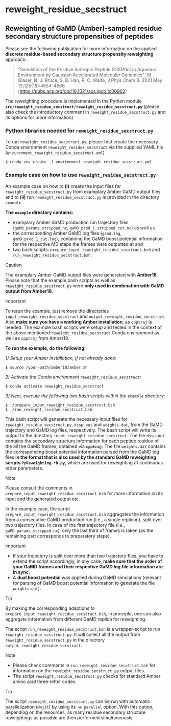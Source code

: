 # reweight_residue_secstruct
## Reweighting of GaMD (Amber)-sampled residue secondary structure propensities of peptides

Please see the following publication for more information on the applied **discrete residue-based secondary structure propensity reweighting** approach: 

> "Simulation of the Positive Inotropic Peptide S100A1ct in Aqueous Environment by Gaussian Accelerated Molecular Dynamics"; M. Glaser, N. J. Bruce, S. B. Han, R. C. Wade, J Phys Chem B. 2021 May 13;125(18):4654-4666 (https://pubs.acs.org/doi/10.1021/acs.jpcb.1c00902)

The reweighting procedure is implemented in the Python module **`src/reweight_residue_secstruct/reweight_residue_secstruct.py`** (please also check the introductory comment in `reweight_residue_secstruct.py` and its options for more information).

### Python libraries needed for `reweight_residue_secstruct.py`

To run `reweight_residue_secstruct.py`, please first create the necessary Conda environment `reweight_residue_secstruct` via the supplied YAML file (`environment_reweight_residue_secstruct.yml`)
```
$ conda env create -f environment_reweight_residue_secstruct.yml
```

### Example case on how to use `reweight_residue_secstruct.py`

An example case on how to **(i)** create the input files for `reweight_residue_secstruct.py` from examplary Amber GaMD output files and to **(ii)** run `reweight_residue_secstruct.py` is provided in the directory `example`.

**The `example` directory contains:** 
* examplary Amber GaMD production run trajectory files (`gaMD_params_stripped.nc`, `gaMD_prod_1_stripped_cut.nc`) as well as
* the corresponding Amber GaMD log files (`gamd.log`, `gaMD_prod_1_cut.log`), containing the GaMD boost potential information for the respective MD steps the frames were outputted at and
* two bash scripts: `prepare_input_reweight_residue_secstruct.bsh` and `run_reweight_residue_secstruct.bsh`.

> [!CAUTION]
> The examplary Amber GaMD output files were generated with **Amber18**. 
> Please note that the example bash scripts as well as `reweight_residue_secstruct.py` were **only used in combination with GaMD output from Amber18**.

> [!IMPORTANT]
> To rerun the example, just remove the directories `input_reweight_residue_secstruct` and `output_reweight_residue_secstruct`.
> Also **make sure you have a working Amber installation**, as `cpptraj` is needed.
> The example bash scripts were setup and tested in the context of the above mentioned `reweight_residue_secstruct` Conda environment as well as `cpptraj` from Amber18.

**To run the example, do the following:**

*1) Setup your Amber installation, if not already done:*

```
$ source /your-path/amber18/amber.sh 
```

*2) Activate the Conda environment `reweight_residue_secstruct`:* 

```
$ conda activate reweight_residue_secstruct
```

*3) Next, execute the following two bash scripts within the `example` directory:*

```
$ ./prepare_input_reweight_residue_secstruct.bsh
$ ./run_reweight_residue_secstruct.bsh
```

This bash script will generate the necessary input files for `reweight_residue_secstruct.py`, `dssp.out` and `weights.dat`, from the GaMD trajectory and GaMD log files, respectively.
The bash script will write its output to the directory `input_reweight_residue_secstruct`.
The file `dssp.out` contains the secondary structure information for each peptide residue of the all the GaMD frames, obtained via **`cpptraj`**.
The file `weights.dat` contains the corresponding boost potential information parsed from the GaMD log files **in the format that is also used by the standard GaMD reweighting scripts `PyReweighting-*D.py`**, which are used for reweighting of continuous order parameters.

> [!NOTE]
> Please consult the comments in `prepare_input_reweight_residue_secstruct.bsh` for more information on its input and the generated output etc.

In the example case, the script `prepare_input_reweight_residue_secstruct.bsh` aggregates the information from a consecutive GaMD production run (i.e., a single replicon), split over two trajectory files.
In case of the first trajectory file (i.e., `gaMD_params_stripped.nc`), only the last third of frames is taken (as the remaining part corresponds to preparatory steps).

> [!IMPORTANT]
> * If your trajectory is split over more than two trajectory files, you have to extend the script accordingly, in any case, **make sure that the order of your GaMD frames and their respective GaMD log file information are in sync.**
> * A **dual boost potential** was applied during GaMD simulations (relevant for parsing of GaMD boost potential information to generate the file `weights.dat`).

> [!TIP]
> By making the corresponding adaptions to `prepare_input_reweight_residue_secstruct.bsh`, in principle, one can also aggregate information from different GaMD replica for reweighting.

The script `run_reweight_residue_secstruct.bsh` is a wrapper-script to run `reweight_residue_secstruct.py`.
It will collect all the output from `reweight_residue_secstruct.py` in the directory `output_reweight_residue_secstruct`.

> [!NOTE]
> * Please check comments in `run_reweight_residue_secstruct.bsh` for information on the `reweight_residue_secstruct.py` output files.
> * The script `reweight_residue_secstruct.py` checks for standard Amber amino acid three-letter codes. 

> [!TIP]
> The script `reweight_residue_secstruct.py` can be run with automatic parallelization (`@njit`) by using its `-m parallel` option.
> With this option, depending on the resources, as many residue secondary structure reweightings as possible are then performed simultaneously.
